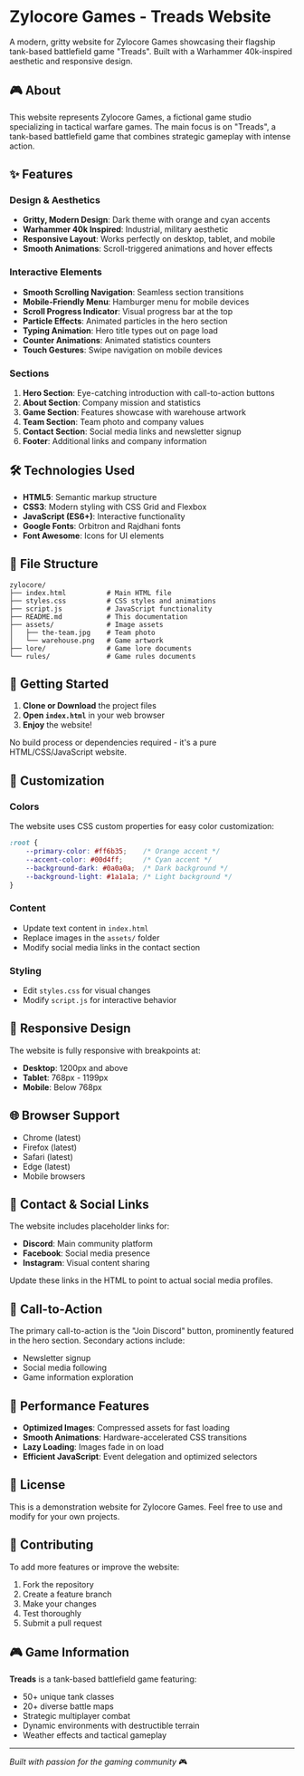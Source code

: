 # Zylocore Games - Treads Website

A modern, gritty website for Zylocore Games showcasing their flagship tank-based battlefield game "Treads". Built with a Warhammer 40k-inspired aesthetic and responsive design.

## 🎮 About

This website represents Zylocore Games, a fictional game studio specializing in tactical warfare games. The main focus is on "Treads", a tank-based battlefield game that combines strategic gameplay with intense action.

## ✨ Features

### Design & Aesthetics
- **Gritty, Modern Design**: Dark theme with orange and cyan accents
- **Warhammer 40k Inspired**: Industrial, military aesthetic
- **Responsive Layout**: Works perfectly on desktop, tablet, and mobile
- **Smooth Animations**: Scroll-triggered animations and hover effects

### Interactive Elements
- **Smooth Scrolling Navigation**: Seamless section transitions
- **Mobile-Friendly Menu**: Hamburger menu for mobile devices
- **Scroll Progress Indicator**: Visual progress bar at the top
- **Particle Effects**: Animated particles in the hero section
- **Typing Animation**: Hero title types out on page load
- **Counter Animations**: Animated statistics counters
- **Touch Gestures**: Swipe navigation on mobile devices

### Sections
1. **Hero Section**: Eye-catching introduction with call-to-action buttons
2. **About Section**: Company mission and statistics
3. **Game Section**: Features showcase with warehouse artwork
4. **Team Section**: Team photo and company values
5. **Contact Section**: Social media links and newsletter signup
6. **Footer**: Additional links and company information

## 🛠️ Technologies Used

- **HTML5**: Semantic markup structure
- **CSS3**: Modern styling with CSS Grid and Flexbox
- **JavaScript (ES6+)**: Interactive functionality
- **Google Fonts**: Orbitron and Rajdhani fonts
- **Font Awesome**: Icons for UI elements

## 📁 File Structure

```
zylocore/
├── index.html          # Main HTML file
├── styles.css          # CSS styles and animations
├── script.js           # JavaScript functionality
├── README.md           # This documentation
├── assets/             # Image assets
│   ├── the-team.jpg    # Team photo
│   └── warehouse.png   # Game artwork
├── lore/               # Game lore documents
└── rules/              # Game rules documents
```

## 🚀 Getting Started

1. **Clone or Download** the project files
2. **Open `index.html`** in your web browser
3. **Enjoy** the website!

No build process or dependencies required - it's a pure HTML/CSS/JavaScript website.

## 🎨 Customization

### Colors
The website uses CSS custom properties for easy color customization:

```css
:root {
    --primary-color: #ff6b35;    /* Orange accent */
    --accent-color: #00d4ff;     /* Cyan accent */
    --background-dark: #0a0a0a;  /* Dark background */
    --background-light: #1a1a1a; /* Light background */
}
```

### Content
- Update text content in `index.html`
- Replace images in the `assets/` folder
- Modify social media links in the contact section

### Styling
- Edit `styles.css` for visual changes
- Modify `script.js` for interactive behavior

## 📱 Responsive Design

The website is fully responsive with breakpoints at:
- **Desktop**: 1200px and above
- **Tablet**: 768px - 1199px
- **Mobile**: Below 768px

## 🌐 Browser Support

- Chrome (latest)
- Firefox (latest)
- Safari (latest)
- Edge (latest)
- Mobile browsers

## 📧 Contact & Social Links

The website includes placeholder links for:
- **Discord**: Main community platform
- **Facebook**: Social media presence
- **Instagram**: Visual content sharing

Update these links in the HTML to point to actual social media profiles.

## 🎯 Call-to-Action

The primary call-to-action is the "Join Discord" button, prominently featured in the hero section. Secondary actions include:
- Newsletter signup
- Social media following
- Game information exploration

## 🔧 Performance Features

- **Optimized Images**: Compressed assets for fast loading
- **Smooth Animations**: Hardware-accelerated CSS transitions
- **Lazy Loading**: Images fade in on load
- **Efficient JavaScript**: Event delegation and optimized selectors

## 📄 License

This is a demonstration website for Zylocore Games. Feel free to use and modify for your own projects.

## 🤝 Contributing

To add more features or improve the website:

1. Fork the repository
2. Create a feature branch
3. Make your changes
4. Test thoroughly
5. Submit a pull request

## 🎮 Game Information

**Treads** is a tank-based battlefield game featuring:
- 50+ unique tank classes
- 20+ diverse battle maps
- Strategic multiplayer combat
- Dynamic environments with destructible terrain
- Weather effects and tactical gameplay

---

*Built with passion for the gaming community* 🎮
